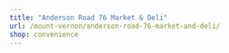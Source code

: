 ```yaml
---
title: "Anderson Road 76 Market & Deli"
url: /mount-vernon/anderson-road-76-market-and-deli/
shop: convenience
---
```


